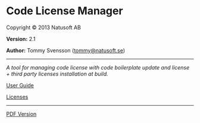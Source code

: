# Code License Manager

Copyright © 2013 Natusoft AB

__Version:__ 2.1

__Author:__ Tommy Svensson (tommy@natusoft.se)

---

_A tool for managing code license with code boilerplate update and license + third party licenses installation at build._

[User Guide](https://github.com/tombensve/CodeLicenseManager/blob/master/CodeLicenseManager-documentation/docs/UserGuide.md)

[Licenses](https://github.com/tombensve/CodeLicenseManager/blob/master/CodeLicenseManager-documentation/docs/licenses.md)

---

[PDF Version](https://github.com/tombensve/CodeLicenseManager/blob/master/CodeLicenseManager-documentation/docs/CLM-User-Guide.pdf)
